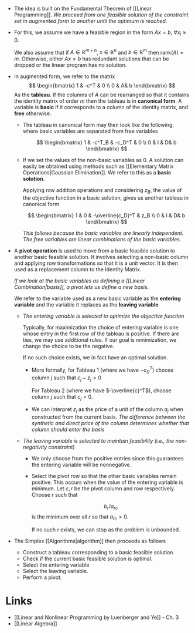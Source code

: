 * The idea is built on the Fundamental Theorem of [[Linear Programming]]. *We proceed from one feasible solution of the constraint set in augmented form to another until the optimum is reached.*
* For this, we assume we have a feasible region in the form $Ax = b$, $\forall x_i \ge 0$. 
  
  We also assume that if $A\in \mathbb{R}^{m\times n}$, $x\in \mathbb{R}^n$ and $b\in \mathbb{R}^m$ then $\text{rank}(A) = m$. Otherwise, either $Ax=b$ has redundant solutions that can be dropped or the linear program has no solution.

* In augmented form, we refer to the matrix
  $$
  \begin{bmatrix}
  1 & -c^T & 0 \\
  0 & A& b
  \end{bmatrix}
  $$
  As the **tableau**. If the columns of $A$ can be rearranged so that it contains the identity matrix of order $m$ then the tableau is in **canonical form**. A variable is **basic** if it corresponds to a column of the identity matrix, and **free** otherwise. 
	* The tableau in canonical form may then look like the following, where basic variables are separated from free variables
	  
	   $$
	  \begin{bmatrix}
	  1 & -c^T_B & -c_D^T & 0 \\
	  0 & I &  D& b
	  \end{bmatrix}
	  $$
	* If we set the values of the non-basic variables as $0$. A solution can easily be obtained using methods such as [[Elementary Matrix Operations|Gaussian Elimination]]. We refer to this as a **basic solution**. 
	  
	  Applying row addition operations and considering $z_B$, the value of the objective function in a basic solution, gives us another tableau in canonical form
	  
	  $$
	  \begin{bmatrix}
	  1 & 0  & -\overline{c_D}^T & z_B \\
	  0 & I &  D& b
	  \end{bmatrix}
	  $$
	  
	  *This follows because the basic variables are linearly independent. The free variables are linear combinations of the basic variables*.

* A **pivot operation** is used to move from a basic feasible solution to another basic feasible solution.  It involves selecting a non-basic column and applying row transformations so that it is a unit vector. It is then used as a replacement column to the Identity Matrix. 
  
  *If we look at the basic variables as defining a [[Linear Combination|basis]], a pivot lets us define a new basis*.  
  
  We refer to the variable used as a new basic variable as the **entering variable** and the variable it replaces as the **leaving variable**
	* *The entering variable is selected to optimize the objective function*
	  
	  Typically, for maximization the choice of entering variable is one whose entry in the first row of the tableau is positive. If there are ties, we may use additional rules. If our goal is minimization, we change the choice to be the negative.
	  
	  If no such choice exists, we in fact have an optimal solution.
		* More formally, for Tableau $1$ (where we have $-c_D^T$) choose column $j$ such that $c_j - z_j > 0$ 
		  
		  For Tableau 2 (where we have $-\overline{c}^T$), choose column $j$ such that $c_j > 0$.
		* We can interpret $z_j$ as the price of a unit of the column $a_j$ when constructed from the current basis. *The difference between the synthetic and direct price of the column determines whether that column should enter the basis*
	* *The leaving variable is selected to maintain feasibility (i.e., the non-negativity constraint)*
		* We only choose from the positive entries since this guarantees the entering variable will be nonnegative.
		* Select the pivot row so that the other basic variables remain positive. This occurs when the value of the entering variable is minimum. Let $c, r$ be the pivot column and row respectively. Choose $r$ such that 
		  
		  $$
		  b_r / a_{rc}
		  $$
		  is the minimum over all $r$ so that $a_{rc}>0$. 
		  
		  If no such $r$ exists, we can stop as the problem is unbounded.

* The Simplex [[Algorithms|algorithm]] then proceeds as follows
	* Construct a tableau corresponding to a basic feasible solution
	* Check if the current basic feasible solution is optimal.
	* Select the entering variable
	* Select the leaving variable.
	* Perform a pivot.

# Links
* [[Linear and Nonlinear Programming by Luenberger and Ye]] - Ch. 3
* [[Linear Algebra]]